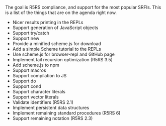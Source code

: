 The goal is R5RS compliance, and support for the most popular SRFIs.
This is a list of the things that are on the agenda right now.

* Nicer results printing in the REPLs
* Support generation of JavaScript objects
* Support try/catch
* Support new
* Provide a minified scheme.js for download
* Add a simple Scheme tutorial to the REPLs
* Use scheme.js for browser-repl and GitHub page
* Implement tail recursion optimization (R5RS 3.5)
* Add scheme.js to npm
* Support macros
* Support compilation to JS
* Support do
* Support cond
* Support character literals
* Support vector literals
* Validate identifiers (R5RS 2.1)
* Implement persistent data structures
* Implement remaining standard procedures (R5RS 6)
* Support remaining notation (R5RS 2.3)
